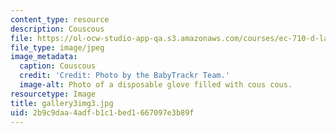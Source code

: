 ```yaml
---
content_type: resource
description: Couscous
file: https://ol-ocw-studio-app-qa.s3.amazonaws.com/courses/ec-710-d-lab-medical-technologies-for-the-developing-world-spring-2010/2b9c9daa4adfb1c1bed1667097e3b89f_gallery3img3.jpg
file_type: image/jpeg
image_metadata:
  caption: Couscous
  credit: 'Credit: Photo by the BabyTrackr Team.'
  image-alt: Photo of a disposable glove filled with cous cous.
resourcetype: Image
title: gallery3img3.jpg
uid: 2b9c9daa-4adf-b1c1-bed1-667097e3b89f
---
```

